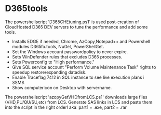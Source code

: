 # D365tools
The powershellscript 'D365CHEtuning.ps1' is used post-creation of CloudHosted D365 DEV servers to tune the performance and add some tools.<br>
- Installs EDGE if needed, Chrome, AzCopy,Notepad++ and Powershell modules D365fo.tools, NuGet, PowerShellGet.
- Set the Windows account passwordpolicy to never expire.
- Sets WinDefender rules that excludes D365 processes.
- Sets Powerconfig to "High performance."
- Give SQL service account "Perform Volume Maintenance Task" rights to speedup restore/expanding datadisk.
- Enable Traceflag 7412 in SQL instance to see live execution plans i SSMS.
- Show computericon on Desktop with servername.

The powershellscript 'azopyGetVHDfromLCS.ps1' downloads large files (VHD,PU/QU/SU,etc) from LCS.
Generate SAS links in LCS and paste them into the script in the right order! aka: part1 = .exe, part2 = .rar
